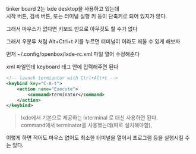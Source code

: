 tinker board 2는 lxde desktop을 사용하고 있는데  
시작 버튼, 검색 버튼, 또는 터미널 실행 키 등이 단축키로 되어 있지가 않다.  

그래서 마우스가 없다면 키보드 만으로 아무것도 할 수가 없다   

그래서 우분투 처럼 Alt+Ctrl+t 키를 누르면 터미널이 이라도 띄울 수 있게 해보자

먼저 ~/.config/openbox/lxde-rc.xml 파일 열어 수정해준다  

xml 파일인데 keyboard 태그 안에 입력해주면 된다  

```xml
<!-- launch termiantor with Ctrl+Alt+t -->
<keybind key="C-A-t">
	<action name="Execute">
		<command>terminator</command>
	</action>
</keybind>
```

> lxde에서 기본으로 제공하는 lxterminal 로 대신 사용하면 된다.   
command에서 terminator를 사용했는데(따로 설치해야함),

이렇게 하면 적어도 마우스 없어도 최소한 터미널을 열어서 프로그램 등을 실행시킬 수는 있다.  
